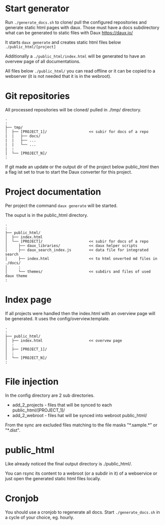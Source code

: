 # Start generator #

Run `./generate_docs.sh` to clone/ pull the configured repositories
and generate static html pages with daux. Those must have a docs
subdirectory what can be generated to static files
with Daux <https://daux.io/>

It starts `daux generate` and creates static html files
below `./public_html/[project]` 

Additionally a `./public_html/index.html` will be generated to have an overvew page of all documentations.

All files below `./public_html/` you can read offline or it can be copied to a webserver (it is not needed that it is in the webroot).

# Git repositories #

All processed repositories will be cloned/ pulled in ./tmp/ directory.

```text
.
:
├── tmp/
│  ├── [PROJECT_1]/                   << subir for docs of a repo
|  |   ├── docs/
|  |   ├── ...
|  |   └── ...
|  :
│  └── [PROJECT_N]/
:
```

If git made an update or the output dir of the project below public_html 
then a flag ist set to true to start the Daux converter for this project.

# Project documentation #

Per project the command `daux generate` will be started.

The ouput is in the public_html directory. 

```text
.
:
├── public_html/
│  ├── index.html
│  └── [PROJECT]/                     << subir for docs of a repo
│     ├── daux_libraries/             << daux helper scripts
│     ├── daux_search_index.js        << data file for integrated search
│     ├── index.html                  << to html onverted md files in ./docs/
│     :
│     └── themes/                     << subdirs and files of used daux theme
:
```

# Index page #

If all projects were handled then the index.html with an overview page will 
be generated. It uses the config/overview.template.

```text
.
:
├── public_html/
│  ├── index.html                     << overvew page
│  :
│  ├── [PROJECT_1]/
│  :
│  └── [PROJECT_N]/
:
```

# File injection #

In the config directory are 2 sub directories.

* add_2_projects - files that will be synced to each public_html/[PROJECT_1]/
* add_2_webroot - files hat will be synced into webroot public_html/

From the sync are excluded files matching to the file masks "\*.sample.*" or "\*.dist".

# public_html #

Like already noticed the final output directory is ./public_html/.

You can rsync its content to a webroot (or a subdir in it) of a webservice or just open
the generated static html files locally.

# Cronjob #

You should use a cronjob to regenerate all docs. Start `./generate_docs.sh` in a cycle of your choice, eg. hourly.
